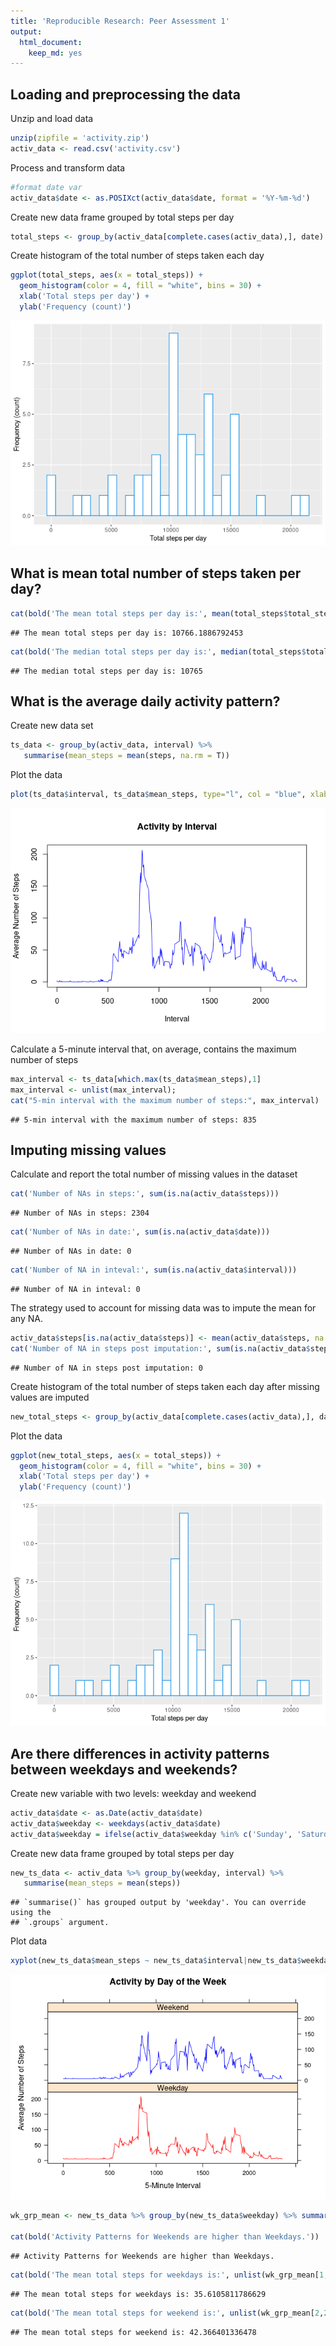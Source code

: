 ```yaml
---
title: 'Reproducible Research: Peer Assessment 1'
output: 
  html_document:
    keep_md: yes
---
```






## **Loading and preprocessing the data**

Unzip and load data

```r
unzip(zipfile = 'activity.zip')
activ_data <- read.csv('activity.csv')
```

Process and transform data

```r
#format date var
activ_data$date <- as.POSIXct(activ_data$date, format = '%Y-%m-%d')
```

Create new data frame grouped by total steps per day

```r
total_steps <- group_by(activ_data[complete.cases(activ_data),], date) %>% summarise(total_steps = sum(steps, na.rm = TRUE))
```

Create histogram of the total number of steps taken each day

```r
ggplot(total_steps, aes(x = total_steps)) +
  geom_histogram(color = 4, fill = "white", bins = 30) + 
  xlab('Total steps per day') +
  ylab('Frequency (count)') 
```

![](PA1_template_files/figure-html/unnamed-chunk-5-1.png)<!-- -->

## **What is mean total number of steps taken per day?**

```r
cat(bold('The mean total steps per day is:', mean(total_steps$total_steps)))
```

```
## The mean total steps per day is: 10766.1886792453
```

```r
cat(bold('The median total steps per day is:', median(total_steps$total_steps)))
```

```
## The median total steps per day is: 10765
```

## **What is the average daily activity pattern?**
Create new data set

```r
ts_data <- group_by(activ_data, interval) %>% 
   summarise(mean_steps = mean(steps, na.rm = T))
```

Plot the data

```r
plot(ts_data$interval, ts_data$mean_steps, type="l", col = "blue", xlab="Interval", ylab="Average Number of Steps",main="Activity by Interval")
```

![](PA1_template_files/figure-html/unnamed-chunk-8-1.png)<!-- -->

Calculate a 5-minute interval that, on average, contains the maximum number of steps

```r
max_interval <- ts_data[which.max(ts_data$mean_steps),1]
max_interval <- unlist(max_interval);
cat("5-min interval with the maximum number of steps:", max_interval)
```

```
## 5-min interval with the maximum number of steps: 835
```

## **Imputing missing values**

Calculate and report the total number of missing values in the dataset 

```r
cat('Number of NAs in steps:', sum(is.na(activ_data$steps)))
```

```
## Number of NAs in steps: 2304
```

```r
cat('Number of NAs in date:', sum(is.na(activ_data$date)))
```

```
## Number of NAs in date: 0
```

```r
cat('Number of NA in inteval:', sum(is.na(activ_data$interval)))
```

```
## Number of NA in inteval: 0
```

The strategy used to account for missing data was to impute the mean for any NA.


```r
activ_data$steps[is.na(activ_data$steps)] <- mean(activ_data$steps, na.rm = T)  
cat('Number of NA in steps post imputation:', sum(is.na(activ_data$steps)))
```

```
## Number of NA in steps post imputation: 0
```

Create histogram of the total number of steps taken each day after missing values are imputed


```r
new_total_steps <- group_by(activ_data[complete.cases(activ_data),], date) %>% summarise(total_steps = sum(steps, na.rm = TRUE))
```

Plot the data

```r
ggplot(new_total_steps, aes(x = total_steps)) +
  geom_histogram(color = 4, fill = "white", bins = 30) + 
  xlab('Total steps per day') +
  ylab('Frequency (count)') 
```

![](PA1_template_files/figure-html/unnamed-chunk-13-1.png)<!-- -->

## **Are there differences in activity patterns between weekdays and weekends?**

Create new variable with two levels: weekday and weekend

```r
activ_data$date <- as.Date(activ_data$date)
activ_data$weekday <- weekdays(activ_data$date)
activ_data$weekday = ifelse(activ_data$weekday %in% c('Sunday', 'Saturday'), 'Weekend', 'Weekday')
```

Create new data frame grouped by total steps per day

```r
new_ts_data <- activ_data %>% group_by(weekday, interval) %>% 
   summarise(mean_steps = mean(steps))
```

```
## `summarise()` has grouped output by 'weekday'. You can override using the
## `.groups` argument.
```

Plot data

```r
xyplot(new_ts_data$mean_steps ~ new_ts_data$interval|new_ts_data$weekday, groups = new_ts_data$weekday, main="Activity by Day of the Week",xlab="5-Minute Interval", ylab="Average Number of Steps",layout=c(1,2), type="l", col=c("red","blue"))
```

![](PA1_template_files/figure-html/unnamed-chunk-16-1.png)<!-- -->


```r
wk_grp_mean <- new_ts_data %>% group_by(new_ts_data$weekday) %>% summarise(across(mean_steps, mean, na.rm = TRUE))

cat(bold('Activity Patterns for Weekends are higher than Weekdays.'))
```

```
## Activity Patterns for Weekends are higher than Weekdays.
```

```r
cat(bold('The mean total steps for weekdays is:', unlist(wk_grp_mean[1,2])))
```

```
## The mean total steps for weekdays is: 35.6105811786629
```

```r
cat(bold('The mean total steps for weekend is:', unlist(wk_grp_mean[2,2])))
```

```
## The mean total steps for weekend is: 42.366401336478
```
